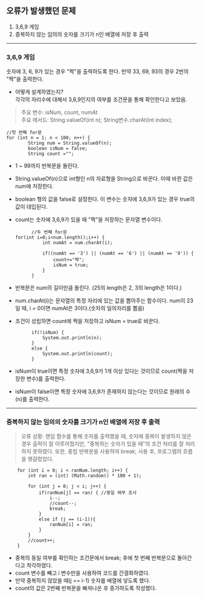 ## 오류가 발생했던 문제
1. 3,6,9 게임
2. 중복하지 않는 임의의 숫자를 크기가 n인 배열에 저장 후 출력
<hr>

### 3,6,9 게임
숫자에 3, 6, 9가 있는 경우 "짝"을 출력하도록 한다. 만약 33, 69, 93의 경우 2번의 "짝"을 출력한다.

- 어떻게 설계하였는지? <br>
각각의 자리수에 대해서 3,6,9인지의 여부를 조건문을 통해 확인한다고 보았음.

> 주요 변수: isNum, count, numAt <br>
> 주요 메서드: String.valueOf(int n); String변수.charAt(int index);
		
    //첫 번째 for문
    for (int n = 1; n < 100; n++) {
			String num = String.valueOf(n);
			boolean isNum = false;
			String count ="";

- 1 ~ 99까지 반복문을 돌린다.
- String.valueOf(n)으로 int형인 n의 자료형을 String으로 바꾼다. 이때 바뀐 값은 num에 저장한다.
- boolean 형의 값을 false로 설정한다. 이 변수는 숫자에 3,6,9가 있는 경우 true의 값이 대입된다.
- count는 숫자에 3,6,9가 있을 때 "짝"을 저장하는 문자열 변수이다.

			//두 번째 for문
      for(int i=0;i<num.length();i++) {
				int numAt = num.charAt(i);
				
				if((numAt == '3') || (numAt == '6') || (numAt == '9')) {
					count+="짝";
					isNum = true;
				}
			}
      
- 반복문은 num의 길이만큼 돌린다. (25의 length은 2, 3의 length은 1이다.)
- num.charAt(i)는 문자열의 특정 자리에 있는 값을 뽑아주는 함수이다. num이 23일 때, i = 0이면 numAt은 3이다.(숫자의 일의자리를 뽑음) 
- 조건이 성립하면 count에 짝을 저장하고 isNum = true로 바꾼다.


			if(!isNum) {
				System.out.println(n);
			}
			else {
				System.out.println(count);
			}

- isNum이 true이면 특정 숫자에 3,6,9가 1개 이상 있다는 것이므로 count(짝을 저장한 변수)를 출력한다.
- isNum이 false이면 특정 숫자에 3,6,9가 존재하지 않는다는 것이므로 원래의 수(n)를 출력한다.

<hr>

### 중복하지 않는 임의의 숫자를 크기가 n인 배열에 저장 후 출력

>오류 상황: 랜덤 함수를 통해 숫자를 출력했을 때, 숫자에 중복이 발생하지 않은 경우 출력이 잘 이루어졌지만, 
"중복하는 숫자가 있을 때"의 조건 처리를 잘 처리하지 못하였다. 또한, 중첩 반복문을 사용하여 break; 사용 후, 프로그램의 흐름을 헷갈렸었다.

		for (int i = 0; i < ranNum.length; i++) {
			int ran = (int) (Math.random() * 100 + 1);

			for (int j = 0; j < i; j++) {
				if(ranNum[j] == ran) { //동일 여부 조사
					i--;
					//count--;
					break;
				}
				else if (j == (i-1)){
					ranNum[i] = ran;
				}
			}
			//count++;
		}
    
- 중복의 동일 여부를 확인하는 조건문에서 break; 후에 첫 번째 반복문으로 돌아간다고 착각하였다.
- count 변수를 빼고 i 변수만을 사용하여 코드를 간결화하였다.
- 만약 중복하지 않았을 때(j == i-1) 숫자를 배열에 넣도록 했다.
- count의 값은 2번째 반복문을 빠져나온 후 증가하도록 작성했다.
